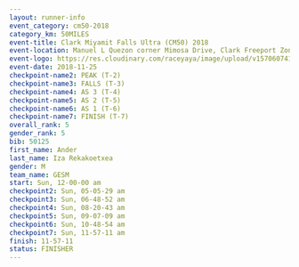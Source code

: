 ```yaml
---
layout: runner-info 
event_category: cm50-2018 
category_km: 50MILES 
event-title: Clark Miyamit Falls Ultra (CM50) 2018 
event-location: Manuel L Quezon corner Mimosa Drive, Clark Freeport Zone, Clark, Pampanga, Philippines 
event-logo: https://res.cloudinary.com/raceyaya/image/upload/v1570607412/logo/cm50_p8ydpq.jpg 
event-date: 2018-11-25 
checkpoint-name2: PEAK (T-2) 
checkpoint-name3: FALLS (T-3) 
checkpoint-name4: AS 3 (T-4) 
checkpoint-name5: AS 2 (T-5) 
checkpoint-name6: AS 1 (T-6) 
checkpoint-name7: FINISH (T-7) 
overall_rank: 5
gender_rank: 5
bib: 50125
first_name: Ander
last_name: Iza Rekakoetxea
gender: M
team_name: GESM
start: Sun, 12-00-00 am
checkpoint2: Sun, 05-05-29 am
checkpoint3: Sun, 06-48-52 am
checkpoint4: Sun, 08-20-43 am
checkpoint5: Sun, 09-07-09 am
checkpoint6: Sun, 10-48-54 am
checkpoint7: Sun, 11-57-11 am
finish: 11-57-11
status: FINISHER
---
```

